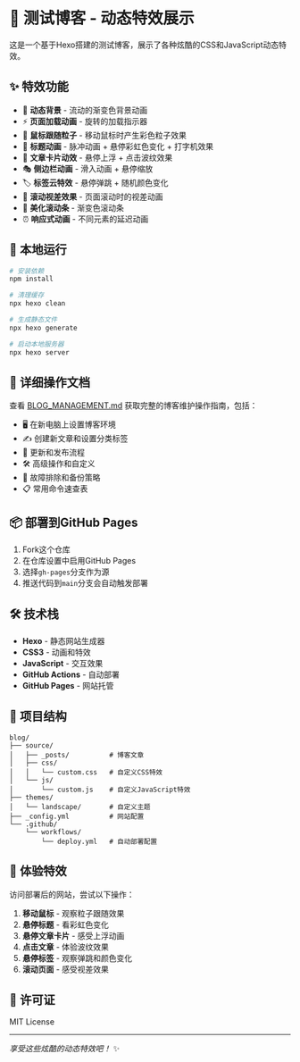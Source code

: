 # 🎨 测试博客 - 动态特效展示

这是一个基于Hexo搭建的测试博客，展示了各种炫酷的CSS和JavaScript动态特效。

## ✨ 特效功能

- 🌈 **动态背景** - 流动的渐变色背景动画
- ⚡ **页面加载动画** - 旋转的加载指示器
- 🎯 **鼠标跟随粒子** - 移动鼠标时产生彩色粒子效果
- 🎪 **标题动画** - 脉冲动画 + 悬停彩虹色变化 + 打字机效果
- 📱 **文章卡片动效** - 悬停上浮 + 点击波纹效果
- 🎭 **侧边栏动画** - 滑入动画 + 悬停缩放
- 🏷️ **标签云特效** - 悬停弹跳 + 随机颜色变化
- 📜 **滚动视差效果** - 页面滚动时的视差动画
- 🎨 **美化滚动条** - 渐变色滚动条
- ⏰ **响应式动画** - 不同元素的延迟动画

## 🚀 本地运行

```bash
# 安装依赖
npm install

# 清理缓存
npx hexo clean

# 生成静态文件
npx hexo generate

# 启动本地服务器
npx hexo server
```

## 📖 详细操作文档

查看 [BLOG_MANAGEMENT.md](./BLOG_MANAGEMENT.md) 获取完整的博客维护操作指南，包括：

- 🖥️ 在新电脑上设置博客环境
- ✍️ 创建新文章和设置分类标签
- 🔄 更新和发布流程
- 🛠️ 高级操作和自定义
- 🚨 故障排除和备份策略
- 📋 常用命令速查表

## 📦 部署到GitHub Pages

1. Fork这个仓库
2. 在仓库设置中启用GitHub Pages
3. 选择`gh-pages`分支作为源
4. 推送代码到`main`分支会自动触发部署

## 🛠️ 技术栈

- **Hexo** - 静态网站生成器
- **CSS3** - 动画和特效
- **JavaScript** - 交互效果
- **GitHub Actions** - 自动部署
- **GitHub Pages** - 网站托管

## 📁 项目结构

```
blog/
├── source/
│   ├── _posts/          # 博客文章
│   ├── css/
│   │   └── custom.css   # 自定义CSS特效
│   └── js/
│       └── custom.js    # 自定义JavaScript特效
├── themes/
│   └── landscape/       # 自定义主题
├── _config.yml          # 网站配置
└── .github/
    └── workflows/
        └── deploy.yml   # 自动部署配置
```

## 🎯 体验特效

访问部署后的网站，尝试以下操作：

1. **移动鼠标** - 观察粒子跟随效果
2. **悬停标题** - 看彩虹色变化
3. **悬停文章卡片** - 感受上浮动画
4. **点击文章** - 体验波纹效果
5. **悬停标签** - 观察弹跳和颜色变化
6. **滚动页面** - 感受视差效果

## 📝 许可证

MIT License

---

*享受这些炫酷的动态特效吧！* ✨
